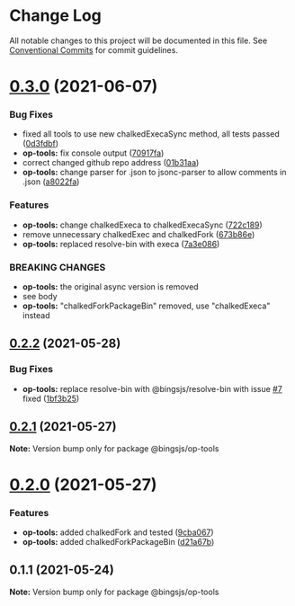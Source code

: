 # Change Log

All notable changes to this project will be documented in this file.
See [Conventional Commits](https://conventionalcommits.org) for commit guidelines.

# [0.3.0](https://github.com/bingtimren/op-tools/compare/@bingsjs/op-tools@0.2.2...@bingsjs/op-tools@0.3.0) (2021-06-07)


### Bug Fixes

* fixed all tools to use new chalkedExecaSync method, all tests passed ([0d3fdbf](https://github.com/bingtimren/op-tools/commit/0d3fdbfc7ed2ecdee27e9b4208e0950d5f75aa72))
* **op-tools:** fix console output ([70917fa](https://github.com/bingtimren/op-tools/commit/70917fa2c1ddd4e275a97d9106a79aefe960f8fc))
* correct changed github repo address ([01b31aa](https://github.com/bingtimren/op-tools/commit/01b31aa45ebff6257280ac30ca8d85c6c4a6ef3a))
* **op-tools:** change parser for .json to jsonc-parser to allow comments in .json ([a8022fa](https://github.com/bingtimren/op-tools/commit/a8022fa41873d36fe427bf675266d8e3028f99d3))


### Features

* **op-tools:** change chalkedExeca to chalkedExecaSync ([722c189](https://github.com/bingtimren/op-tools/commit/722c18920deb1fea1ceb8c4df599d80bcb28aa32))
* remove unnecessary chalkedExec and chalkedFork ([673b86e](https://github.com/bingtimren/op-tools/commit/673b86ef954e0b86fc70dc7ab665c6b8730b5a51))
* **op-tools:** replaced resolve-bin with execa ([7a3e086](https://github.com/bingtimren/op-tools/commit/7a3e086492bf213a0b6aac4eb208618f497dc7f1))


### BREAKING CHANGES

* **op-tools:** the original async version is removed
* see body
* **op-tools:** "chalkedForkPackageBin" removed, use "chalkedExeca" instead





## [0.2.2](https://github.com/bingtimren/op-tools/compare/@bingsjs/op-tools@0.2.1...@bingsjs/op-tools@0.2.2) (2021-05-28)


### Bug Fixes

* **op-tools:** replace resolve-bin with @bingsjs/resolve-bin with issue [#7](https://github.com/bingtimren/op-tools/issues/7) fixed ([1bf3b25](https://github.com/bingtimren/op-tools/commit/1bf3b254889b24985547095bb30b82ac6824e913))





## [0.2.1](https://github.com/bingtimren/op-tools/compare/@bingsjs/op-tools@0.2.0...@bingsjs/op-tools@0.2.1) (2021-05-27)

**Note:** Version bump only for package @bingsjs/op-tools





# [0.2.0](https://github.com/bingtimren/op-tools/compare/@bingsjs/op-tools@0.1.1...@bingsjs/op-tools@0.2.0) (2021-05-27)


### Features

* **op-tools:** added chalkedFork and tested ([9cba067](https://github.com/bingtimren/op-tools/commit/9cba067bad79bf976defa8bfcf26ac8253f0a7f3))
* **op-tools:** added chalkedForkPackageBin ([d21a67b](https://github.com/bingtimren/op-tools/commit/d21a67bef1c22c8d97e9fce161f0c68e26b89878))





## 0.1.1 (2021-05-24)

**Note:** Version bump only for package @bingsjs/op-tools
